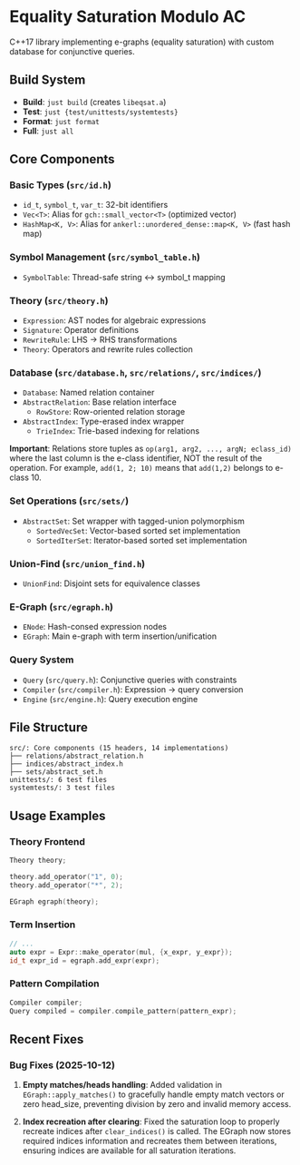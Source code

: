 # Equality Saturation Modulo AC

C++17 library implementing e-graphs (equality saturation) with custom database for conjunctive queries.

## Build System

- **Build**: `just build` (creates `libeqsat.a`)
- **Test**: `just {test/unittests/systemtests}`
- **Format**: `just format`
- **Full**: `just all`

## Core Components

### Basic Types (`src/id.h`)

- `id_t`, `symbol_t`, `var_t`: 32-bit identifiers
- `Vec<T>`: Alias for `gch::small_vector<T>` (optimized vector)
- `HashMap<K, V>`: Alias for `ankerl::unordered_dense::map<K, V>` (fast hash map)

### Symbol Management (`src/symbol_table.h`)

- `SymbolTable`: Thread-safe string ↔ symbol_t mapping

### Theory (`src/theory.h`)

- `Expression`: AST nodes for algebraic expressions
- `Signature`: Operator definitions
- `RewriteRule`: LHS → RHS transformations
- `Theory`: Operators and rewrite rules collection

### Database (`src/database.h`, `src/relations/`, `src/indices/`)

- `Database`: Named relation container
- `AbstractRelation`: Base relation interface
  - `RowStore`: Row-oriented relation storage
- `AbstractIndex`: Type-erased index wrapper
  - `TrieIndex`: Trie-based indexing for relations

**Important**: Relations store tuples as `op(arg1, arg2, ..., argN; eclass_id)` where the last column is the e-class identifier, NOT the result of the operation. For example, `add(1, 2; 10)` means that `add(1,2)` belongs to e-class 10.

### Set Operations (`src/sets/`)

- `AbstractSet`: Set wrapper with tagged-union polymorphism
  - `SortedVecSet`: Vector-based sorted set implementation
  - `SortedIterSet`: Iterator-based sorted set implementation

### Union-Find (`src/union_find.h`)

- `UnionFind`: Disjoint sets for equivalence classes

### E-Graph (`src/egraph.h`)

- `ENode`: Hash-consed expression nodes
- `EGraph`: Main e-graph with term insertion/unification

### Query System

- `Query` (`src/query.h`): Conjunctive queries with constraints
- `Compiler` (`src/compiler.h`): Expression → query conversion
- `Engine` (`src/engine.h`): Query execution engine

## File Structure

```
src/: Core components (15 headers, 14 implementations)
├── relations/abstract_relation.h
├── indices/abstract_index.h
├── sets/abstract_set.h
unittests/: 6 test files
systemtests/: 3 test files
```

## Usage Examples

### Theory Frontend

```cpp
Theory theory;

theory.add_operator("1", 0);
theory.add_operator("*", 2);

EGraph egraph(theory);
```

### Term Insertion

```cpp
// ...
auto expr = Expr::make_operator(mul, {x_expr, y_expr});
id_t expr_id = egraph.add_expr(expr);
```

### Pattern Compilation

```cpp
Compiler compiler;
Query compiled = compiler.compile_pattern(pattern_expr);
```

## Recent Fixes

### Bug Fixes (2025-10-12)

1. **Empty matches/heads handling**: Added validation in `EGraph::apply_matches()` to gracefully handle empty match vectors or zero head_size, preventing division by zero and invalid memory access.

2. **Index recreation after clearing**: Fixed the saturation loop to properly recreate indices after `clear_indices()` is called. The EGraph now stores required indices information and recreates them between iterations, ensuring indices are available for all saturation iterations.
